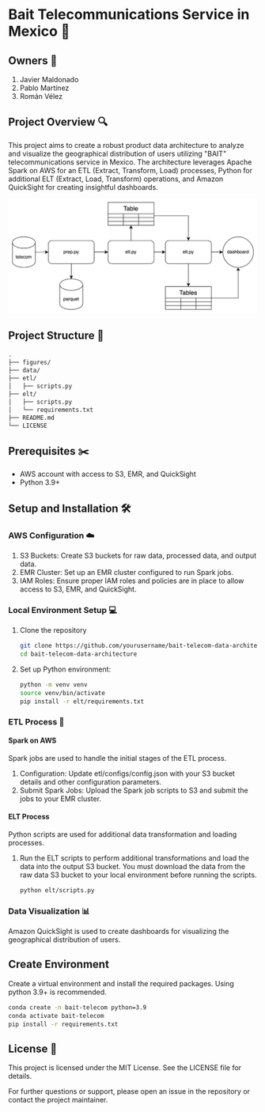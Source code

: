 # Bait Telecommunications Service in Mexico :iphone:

## Owners :busts_in_silhouette:
1. Javier Maldonado
2. Pablo Martínez
3. Román Vélez



## Project Overview :mag:
This project aims to create a robust product data architecture to analyze and visualize the geographical distribution of users utilizing "BAIT" telecommunications service in Mexico. The architecture leverages Apache Spark on AWS for an ETL (Extract, Transform, Load) processes, Python for additional ELT (Extract, Load, Transform) operations, and Amazon QuickSight for creating insightful dashboards.

![Project Flow](figures/project_flow.png)

## Project Structure :open_file_folder:
```
.
├── figures/
├── data/
├── etl/
│   ├── scripts.py
├── elt/
│   ├── scripts.py
│   └── requirements.txt
├── README.md
└── LICENSE
```

## Prerequisites :scissors:
- AWS account with access to S3, EMR, and QuickSight
- Python 3.9+

## Setup and Installation :hammer_and_wrench:

### AWS Configuration :cloud:
1. S3 Buckets: Create S3 buckets for raw data, processed data, and output data.
2. EMR Cluster: Set up an EMR cluster configured to run Spark jobs.
3. IAM Roles: Ensure proper IAM roles and policies are in place to allow access to S3, EMR, and QuickSight.

### Local Environment Setup :computer:
1. Clone the repository

   ```bash
   git clone https://github.com/yourusername/bait-telecom-data-architecture.git
   cd bait-telecom-data-architecture
   ```

2. Set up Python environment:
    ```bash
   python -m venv venv
   source venv/bin/activate
   pip install -r elt/requirements.txt
    ```

### ETL Process :arrows_counterclockwise:
#### Spark on AWS
Spark jobs are used to handle the initial stages of the ETL process.

1. Configuration: Update etl/configs/config.json with your S3 bucket details and other configuration parameters.
2. Submit Spark Jobs: Upload the Spark job scripts to S3 and submit the jobs to your EMR cluster.

#### ELT Process
Python scripts are used for additional data transformation and loading processes.

1. Run the ELT scripts to perform additional transformations and load the data into the output S3 bucket. You must download the data from the raw data S3 bucket to your local environment before running the scripts.
   ```bash
   python elt/scripts.py
   ```

### Data Visualization :bar_chart:

Amazon QuickSight is used to create dashboards for visualizing the geographical distribution of users.

## Create Environment

Create a virtual environment and install the required packages. Using python 3.9+ is recommended.

```bash
conda create -n bait-telecom python=3.9
conda activate bait-telecom
pip install -r requirements.txt
```


## License :page_facing_up:
This project is licensed under the MIT License. See the LICENSE file for details.

For further questions or support, please open an issue in the repository or contact the project maintainer.
